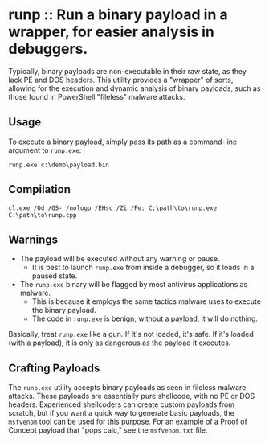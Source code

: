 # runp :: Run a binary payload in a wrapper, for easier analysis in debuggers.

Typically, binary payloads are non-executable in their raw state, as they lack PE and DOS headers. This utility provides a "wrapper" of sorts, allowing for the execution and dynamic analysis of binary payloads, such as those found in PowerShell "fileless" malware attacks.

## Usage

To execute a binary payload, simply pass its path as a command-line argument to `runp.exe`:

`runp.exe c:\demo\payload.bin`

## Compilation

`cl.exe /Od /GS- /nologo /EHsc /Zi /Fe: C:\path\to\runp.exe C:\path\to\runp.cpp`

## Warnings

* The payload will be executed without any warning or pause.
    * It is best to launch `runp.exe` from inside a debugger, so it loads in a paused state.
* The `runp.exe` binary will be flagged by most antivirus applications as malware.
    * This is because it employs the same tactics malware uses to execute the binary payload.
    * The code in `runp.exe` is benign; without a payload, it will do nothing.

Basically, treat `runp.exe` like a gun. If it's not loaded, it's safe. If it's loaded (with a payload), it is only as dangerous as the payload it executes.

## Crafting Payloads

The `runp.exe` utility accepts binary payloads as seen in fileless malware attacks. These payloads are essentially pure shellcode, with no PE or DOS headers. Experienced shellcoders can create custom payloads from scratch, but if you want a quick way to generate basic payloads, the `msfvenom` tool can be used for this purpose. For an example of a Proof of Concept payload that "pops calc," see the `msfvenom.txt` file.
